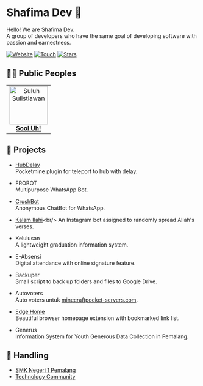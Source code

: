 # Shafima Dev :rocket:

Hello! We are Shafima Dev.<br/>
A group of developers who have the same goal of developing software with passion and earnestness.

[![Website](https://img.shields.io/website?label=Website&logo=google-chrome&style=for-the-badge&down_color=lightgrey&down_message=Down&up_color=blue&up_message=Up&url=https%3A%2F%2Fsdev.web.id)](https://sdev.web.id)
[![Touch](https://img.shields.io/badge/Touch-%23c71610.svg?&style=for-the-badge&logo=gmail&logoColor=white)](mailto:touch@sdev.web.id)
[![Stars](https://img.shields.io/github/stars/sProDev?label=Stars&logo=github&style=for-the-badge)](https://github.com/sProDev)

## :technologist: Public Peoples

<table>
  <tr>
    <td align="center">
      <a href="https://github.com/sooluh">
        <img src="https://github.com/sooluh.png" width="100px" alt="Suluh Sulistiawan"/>
        <br/>
        <strong title="Suluh Sulistiawan">Sool Uh!</strong>
      </a>
    </td>
  </tr>
</table>

## :construction: Projects

- [HubDelay](https://github.com/sProDev/HubDelay)<br/>
  Pocketmine plugin for teleport to hub with delay.

- FROBOT<br/>
  Multipurpose WhatsApp Bot.

- [CrushBot](https://github.com/sProDev/CrushBot)<br/>
  Anonymous ChatBot for WhatsApp.

- [Kalam Ilahi](https://www.instagram.com/kalam.ilahi_)<br/>
  An Instagram bot assigned to randomly spread Allah's verses.

- Kelulusan<br/>
  A lightweight graduation information system.

- E-Absensi<br/>
  Digital attendance with online signature feature.

- Backuper<br/>
  Small script to back up folders and files to Google Drive.

- Autovoters<br/>
  Auto voters untuk [minecraftpocket-servers.com](https://minecraftpocket-servers.com).

- [Edge Home](https://github.com/sProDev/edge-home)<br/>
  Beautiful browser homepage extension with bookmarked link list.

- Generus<br/>
  Information System for Youth Generous Data Collection in Pemalang.

## :briefcase: Handling

- [SMK Negeri 1 Pemalang](https://github.com/smkn1pml)
- [Technology Community](https://github.com/tecopro)
